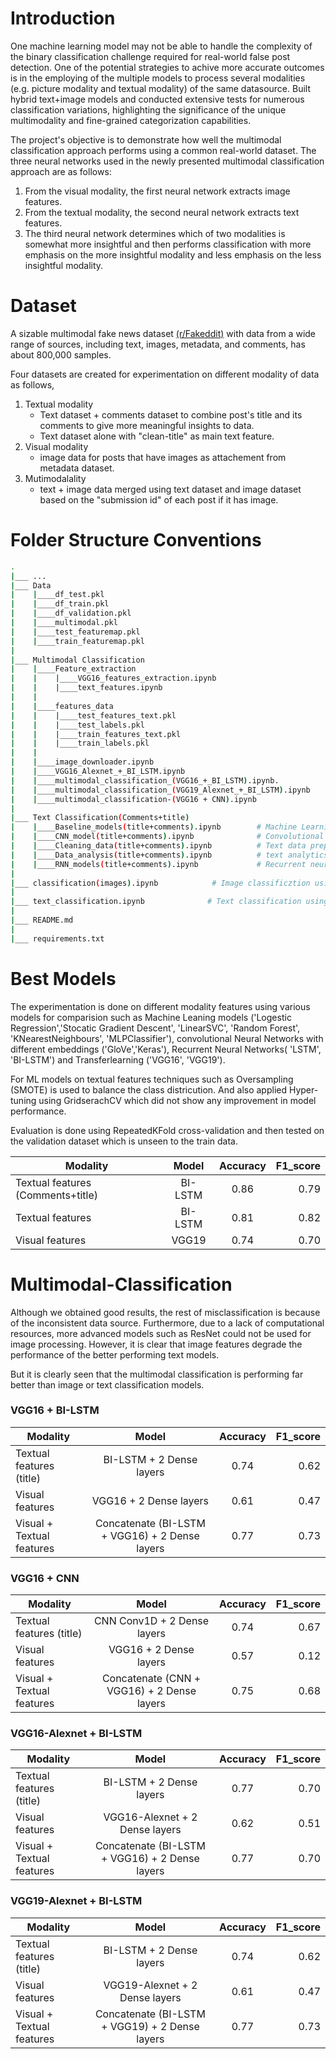 # Introduction

One machine learning model may not be able to handle the complexity of the binary classification challenge required for real-world false post detection. One of the potential strategies to achive more accurate outcomes is in the employing of the multiple models to process several modalities (e.g. picture modality and textual modality) of the same datasource. Built hybrid text+image models and conducted extensive tests for numerous classification variations, highlighting the significance of the unique multimodality and fine-grained categorization capabilities.

The project's objective is to demonstrate how well the multimodal classification approach performs using a common real-world dataset. 
The three neural networks used in the newly presented multimodal classification approach are as follows: 

1. From the visual modality, the first neural network extracts image features. 
2. From the textual modality, the second neural network extracts text features.
3. The third neural network determines which of two modalities is somewhat more insightful and then performs classification with more emphasis on the more insightful modality and less emphasis on the less insightful modality.

# Dataset
 A sizable multimodal fake news dataset [(r/Fakeddit)](https://github.com/entitize/Fakeddit) with data from a wide range of sources, including text, images, metadata, and comments, has about 800,000 samples.
 
Four datasets are created for experimentation on different modality of data as follows,

1. Textual modality
    - Text dataset + comments dataset to combine post's title and its comments to give more meaningful insights to data.
    - Text dataset alone with "clean-title" as main text feature.
2. Visual modality 
    - image data for posts that have images as attachement from metadata dataset.
3. Mutimodalality
    - text + image data merged using text dataset and image dataset based on the "submission id" of each post if it has image.

# Folder Structure Conventions

```bash
.
|___ ...
|___ Data
|    |____df_test.pkl
|    |____df_train.pkl
|    |____df_validation.pkl
|    |____multimodal.pkl
|    |____test_featuremap.pkl
|    |____train_featuremap.pkl
|
|___ Multimodal Classification
|    |____Feature_extraction
|    |    |____VGG16_features_extraction.ipynb
|    |    |____text_features.ipynb
|    | 
|    |____features_data
|    |    |____test_features_text.pkl
|    |    |____test_labels.pkl
|    |    |____train_features_text.pkl
|    |    |____train_labels.pkl
|    | 
|    |____image_downloader.ipynb                                       # File to download the images from url's using multimodal dataset.
|    |____VGG16_Alexnet_+_BI_LSTM.ipynb
|    |____multimodal_classification_(VGG16_+_BI_LSTM).ipynb.           # Binary classification on multimodal features using VGG16 and BI-LSTM models.
|    |____multimodal_classification_(VGG19_Alexnet_+_BI_LSTM).ipynb    # VGG19 with Alexnet and BI-LSTM models applied on multimoal Binary classification.
|    |____multimodal_classification-(VGG16 + CNN).ipynb                # VGG16 and CNN models with Conv1D, maxpooling layers.
|
|___ Text Classification(Comments+title)
|    |____Baseline_models(title+comments).ipynb        # Machine Learning Algorithms such as MLP Classifier, SGD, linear SVC etc.
|    |____CNN_model(title+comments).ipynb              # Convolutional neural networks with different word embeddings
|    |____Cleaning_data(title+comments).ipynb          # Text data preprocessing such as cleaning and removing unnecessary features and noise.
|    |____Data_analysis(title+comments).ipynb          # text analytics to find patterns across hundreds of texts and produces graphs.
|    |____RNN_models(title+comments).ipynb             # Recurrent neural networks namely LSTM and Bidirectional LSTM.
|
|___ classification(images).ipynb            # Image classificztion using basic ML models and applying oversampling, also used neural networks such as CNN, VGG16 and VGG19 for Transfer learning with fine-tuning.
|
|___ text_classification.ipynb              # Text classification using all the methods and models from above mentioned "Text classification" file without comments data.
|
|___ README.md
|
|___ requirements.txt
```

#  Best Models
         
   The experimentation is done on different modality features using various models for comparision such as Machine Leaning models ('Logestic Regression','Stocatic Gradient Descent', 'LinearSVC', 'Random Forest', 'KNearestNeighbours', 'MLPClassifier'), convolutional Neural Networks with different embeddings ('GloVe','Keras'), Recurrent Neural Networks( 'LSTM', 'BI-LSTM') and Transferlearning ('VGG16', 'VGG19').
         
   For ML models on textual features techniques such as Oversampling (SMOTE) is used to balance the class districution. And also applied Hyper-tuning using GridserachCV which did not show any improvement in model performance.
         
   Evaluation is done using RepeatedKFold cross-validation and then tested on the validation dataset which is unseen to the train data.


| Modality                                | Model         | Accuracy  | F1_score  |
| --------------------------------------- |:-------------:|:---------:| ---------:|
| Textual features   (Comments+title)     | BI-LSTM       |       0.86|       0.79|
| Textual features                        | BI-LSTM       |       0.81|       0.82|
| Visual  features                        | VGG19         |       0.74|       0.70|



# Multimodal-Classification

  Although we obtained good results, the rest of misclassification is because of the inconsistent data source. Furthermore, due to a lack of computational resources, more advanced models such as ResNet could not be used for image processing. However, it is clear that image features degrade the performance of the better performing text models.

  But it is clearly seen that the multimodal classification is performing far better than image or text classification models.
  
  ### VGG16 + BI-LSTM

| Modality                                | Model                                             | Accuracy  | F1_score  |
| --------------------------------------- |:-------------------------------------------------:|:---------:| ---------:|
| Textual features   (title)              | BI-LSTM + 2 Dense layers                          |       0.74|       0.62|
| Visual features                         | VGG16 + 2 Dense layers                            |       0.61|       0.47|
| Visual + Textual features               | Concatenate (BI-LSTM + VGG16) + 2 Dense layers    |       0.77|       0.73|


###  VGG16 + CNN 

| Modality                                | Model                                             | Accuracy  | F1_score  |
| --------------------------------------- |:-------------------------------------------------:|:---------:| ---------:|
| Textual features   (title)              | CNN          Conv1D  + 2 Dense layers             |       0.74|       0.67|
| Visual features                         | VGG16 +      2 Dense layers                       |       0.57|       0.12|
| Visual + Textual features               | Concatenate (CNN + VGG16) + 2 Dense layers        |       0.75|       0.68|


### VGG16-Alexnet + BI-LSTM


| Modality                                | Model                                             | Accuracy  | F1_score  |
| --------------------------------------- |:-------------------------------------------------:|:---------:| ---------:|
| Textual features   (title)              | BI-LSTM + 2 Dense layers                          |       0.77|       0.70|
| Visual features                         | VGG16-Alexnet + 2 Dense layers                    |       0.62|       0.51|
| Visual + Textual features               | Concatenate (BI-LSTM + VGG16) + 2 Dense layers    |       0.77|       0.70|


### VGG19-Alexnet + BI-LSTM


| Modality                                | Model                                             | Accuracy  | F1_score  |
| --------------------------------------- |:-------------------------------------------------:|:---------:| ---------:|
| Textual features   (title)              | BI-LSTM + 2 Dense layers                          |       0.74|       0.62|
| Visual features                         | VGG19-Alexnet + 2 Dense layers                    |       0.61|       0.47|
| Visual + Textual features               | Concatenate (BI-LSTM + VGG19) + 2 Dense layers    |       0.77|       0.73|







